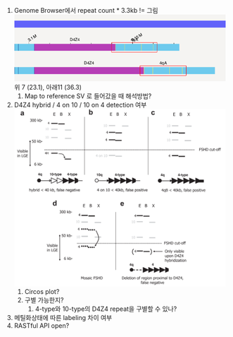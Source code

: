 1. Genome Browser에서 repeat count * 3.3kb != 그림
   ![image-20210810094600049](image-20210810094600049.png)
   위 7 (23.1), 아래11 (36.3)
   1. Map to reference SV 로 들어갔을 때 해석방법?
2. D4Z4 hybrid / 4 on 10 / 10 on 4 detection 여부
   ![image-20210810094810598](image-20210810094810598.png)
   1. Circos plot?
   2. 구별 가능한지?
      1. 4-type와 10-type의 D4Z4 repeat을 구별할 수 있나?
3. 메틸화상태에 따른 labeling 차이 여부
4. RASTful API open?

